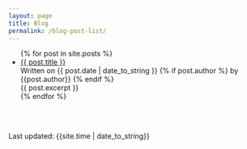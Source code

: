 ```yaml
---
layout: page
title: Blog
permalink: /blog-post-list/
---
```


<ul>
  {% for post in site.posts %}
      <li>
        <a href="{{ post.url }}" class="blog-post-title">{{ post.title }}</a>
        <div class="date">	
            Written on {{ post.date | date_to_string }} {% if post.author %} by {{post.author}} {% endif %}          	
       </div>	
      {{ post.excerpt }}
      </li>
  {% endfor %}
  </ul>

<br><br>
<div>Last updated: {{site.time | date_to_string}}</div>


